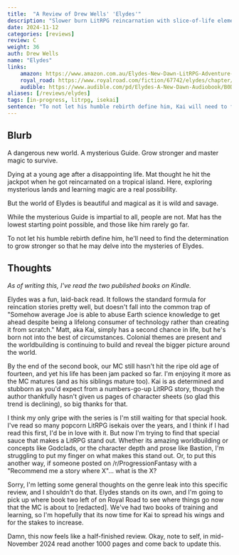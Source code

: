 ```yaml
---
title:  "A Review of Drew Wells' 'Elydes'"
description: "Slower burn LitRPG reincarnation with slice-of-life elements and lots of training."
date: 2024-11-12
categories: [reviews]
review: C
weight: 36
auth: Drew Wells
name: "Elydes"
links:
    amazon: https://www.amazon.com.au/Elydes-New-Dawn-LitRPG-Adventure-ebook/dp/B0CV23ZFQ5
    royal_road: https://www.royalroad.com/fiction/67742/elydes/chapter/1819450/elydes-tides-of-change-is-now-out-on-kindle
    audible: https://www.audible.com/pd/Elydes-A-New-Dawn-Audiobook/B0D4MV2PTF
aliases: [/reviews/elydes]
tags: [in-progress, litrpg, isekai]
sentence: "To not let his humble rebirth define him, Kai will need to find the determination to grow stronger so that he may delve into the mysteries of Elydes."
---
```


## Blurb

A dangerous new world. A mysterious Guide. Grow stronger and master magic to survive.


Dying at a young age after a disappointing life. Mat thought he hit the jackpot when he got reincarnated on a tropical island. Here, exploring mysterious lands and learning magic are a real possibility.

But the world of Elydes is beautiful and magical as it is wild and savage.

While the mysterious Guide is impartial to all, people are not. Mat has the lowest starting point possible, and those like him rarely go far.

To not let his humble rebirth define him, he'll need to find the determination to grow stronger so that he may delve into the mysteries of Elydes.


## Thoughts

*As of writing this, I've read the two published books on Kindle.*

Elydes was a fun, laid-back read. It follows the standard formula for reincation stories pretty well, but doesn't fall into the common trap of "Somehow average Joe is able to abuse Earth science knowledge to get ahead despite being a lifelong consumer of technology rather than creating it from scratch." Matt, aka Kai, simply has a second chance in life, but he's born not into the best of circumstances. Colonial themes are present and the worldbuilding is continuing to build and reveal the bigger picture around the world.

By the end of the second book, our MC still hasn't hit the ripe old age of fourteen, and yet his life has been jam packed so far. I'm enjoying it more as the MC matures (and as his siblings mature too). Kai is as determined and stubborn as you'd expect from a numbers-go-up LitRPG story, though the author thankfully hasn't given us pages of character sheets (so glad this trend is declining), so big thanks for that.

I think my only gripe with the series is I'm still waiting for that special hook. I've read so many popcorn LitRPG isekais over the years, and I think if I had read this first, I'd be in love with it. But now I'm trying to find that special sauce that makes a LitRPG stand out. Whether its amazing worldbuilding or concepts like Godclads, or the character depth and prose like Bastion, I'm struggling to put my finger on what makes this stand out. Or, to put this another way, if someone posted on /r/ProgressionFantasy with a "Recommend me a story where X"... what is the X?

Sorry, I'm letting some general thoughts on the genre leak into this specific review, and I shouldn't do that. Elydes stands on its own, and I'm going to pick up where book two left of on Royal Road to see where things go now that the MC is about to [redacted]. We've had two books of training and learning, so I'm hopefully that its now time for Kai to spread his wings and for the stakes to increase.

Damn, this now feels like a half-finished review. Okay, note to self, in mid-November 2024 read another 1000 pages and come back to update this.